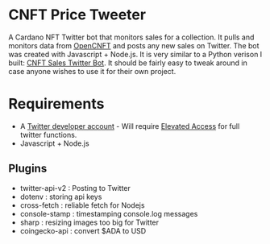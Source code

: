 # CNFT Price Tweeter
A Cardano NFT Twitter bot that monitors sales for a collection. It pulls and monitors data from [OpenCNFT](https://opencnft.io/) and posts any new sales on Twitter. The bot was created with Javascript + Node.js. It is very similar to a Python verison I built: [CNFT Sales Twitter Bot](https://github.com/OishiMula/cnft_twitter_bot). It should be fairly easy to tweak around in case anyone wishes to use it for their own project.<br>

# Requirements
* A [Twitter developer account](https://developer.twitter.com/) - Will require [Elevated Access](https://developer.twitter.com/en/portal/products/elevated) for full twitter functions.
* Javascript + Node.js
## Plugins
* twitter-api-v2 : Posting to Twitter
* dotenv : storing api keys
* cross-fetch : reliable fetch for Nodejs
* console-stamp : timestamping console.log messages
* sharp : resizing images too big for Twitter
* coingecko-api : convert $ADA to USD
